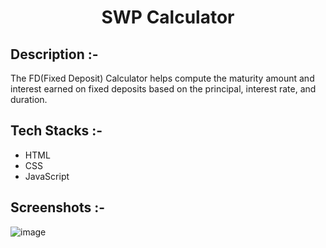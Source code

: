 # <p align="center">SWP Calculator</p>

## Description :-

The FD(Fixed Deposit) Calculator helps compute the maturity amount and interest earned on fixed deposits based on the principal, interest rate, and duration.

## Tech Stacks :-

- HTML
- CSS
- JavaScript

## Screenshots :-

![image](https://github.com/user-attachments/assets/7e44db0b-df77-4def-a07a-4e86fc16daa4)